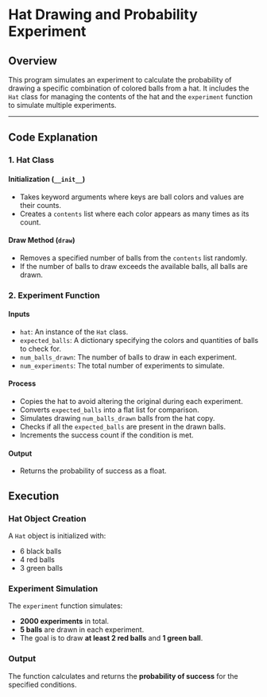 # Hat Drawing and Probability Experiment

## Overview
This program simulates an experiment to calculate the probability of drawing a specific combination of colored balls from a hat. It includes the `Hat` class for managing the contents of the hat and the `experiment` function to simulate multiple experiments.

---

## Code Explanation

### 1. Hat Class
#### **Initialization (`__init__`)**
- Takes keyword arguments where keys are ball colors and values are their counts.
- Creates a `contents` list where each color appears as many times as its count.

#### **Draw Method (`draw`)**
- Removes a specified number of balls from the `contents` list randomly.
- If the number of balls to draw exceeds the available balls, all balls are drawn.

### 2. Experiment Function
#### **Inputs**
- `hat`: An instance of the `Hat` class.
- `expected_balls`: A dictionary specifying the colors and quantities of balls to check for.
- `num_balls_drawn`: The number of balls to draw in each experiment.
- `num_experiments`: The total number of experiments to simulate.

#### **Process**
- Copies the hat to avoid altering the original during each experiment.
- Converts `expected_balls` into a flat list for comparison.
- Simulates drawing `num_balls_drawn` balls from the hat copy.
- Checks if all the `expected_balls` are present in the drawn balls.
- Increments the success count if the condition is met.

#### **Output**
- Returns the probability of success as a float.

## Execution

### Hat Object Creation
A `Hat` object is initialized with:
- 6 black balls
- 4 red balls
- 3 green balls

### Experiment Simulation
The `experiment` function simulates:
- **2000 experiments** in total.
- **5 balls** are drawn in each experiment.
- The goal is to draw **at least 2 red balls** and **1 green ball**.

### Output
The function calculates and returns the **probability of success** for the specified conditions.

